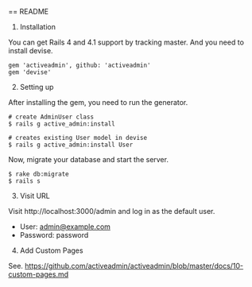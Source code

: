 == README

1. Installation

You can get Rails 4 and 4.1 support by tracking master.
And you need to install devise.

```
gem 'activeadmin', github: 'activeadmin'
gem 'devise'
```

2. Setting up

After installing the gem, you need to run the generator.

```
# create AdminUser class
$ rails g active_admin:install

# creates existing User model in devise
$ rails g active_admin:install User
```

Now, migrate your database and start the server.

```
$ rake db:migrate
$ rails s
```

3. Visit URL

Visit http://localhost:3000/admin and log in as the default user.

* User: admin@example.com
* Password: password


4. Add Custom Pages

See. https://github.com/activeadmin/activeadmin/blob/master/docs/10-custom-pages.md 





